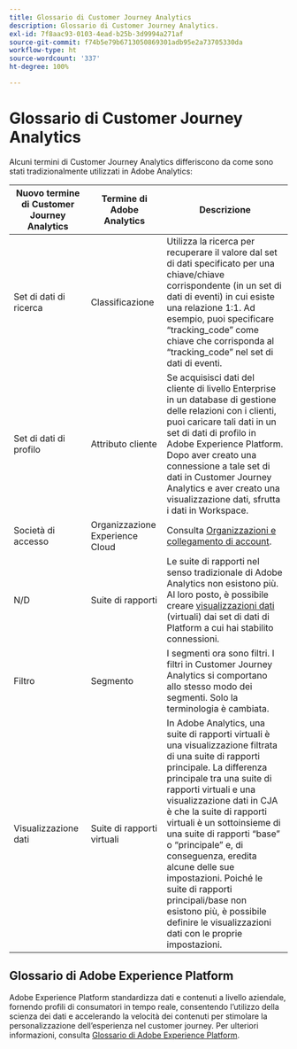 ```yaml
---
title: Glossario di Customer Journey Analytics
description: Glossario di Customer Journey Analytics.
exl-id: 7f8aac93-0103-4ead-b25b-3d9994a271af
source-git-commit: f74b5e79b6713050869301adb95e2a73705330da
workflow-type: ht
source-wordcount: '337'
ht-degree: 100%

---
```


# Glossario di Customer Journey Analytics

Alcuni termini di Customer Journey Analytics differiscono da come sono stati tradizionalmente utilizzati in Adobe Analytics:

| Nuovo termine di Customer Journey Analytics | Termine di Adobe Analytics | Descrizione |
|---|---|---|
| Set di dati di ricerca | Classificazione | Utilizza la ricerca per recuperare il valore dal set di dati specificato per una chiave/chiave corrispondente (in un set di dati di eventi) in cui esiste una relazione 1:1. Ad esempio, puoi specificare “tracking_code” come chiave che corrisponda al “tracking_code” nel set di dati di eventi. |
| Set di dati di profilo | Attributo cliente | Se acquisisci dati del cliente di livello Enterprise in un database di gestione delle relazioni con i clienti, puoi caricare tali dati in un set di dati di profilo in Adobe Experience Platform. Dopo aver creato una connessione a tale set di dati in Customer Journey Analytics e aver creato una visualizzazione dati, sfrutta i dati in Workspace. |
| Società di accesso | Organizzazione Experience Cloud | Consulta [Organizzazioni e collegamento di account](https://experienceleague.adobe.com/docs/core-services/interface/manage-users-and-products/organizations.html?lang=it#topic_C31CB834F109465A82ED57FF0563B3F1). |
| N/D | Suite di rapporti | Le suite di rapporti nel senso tradizionale di Adobe Analytics non esistono più. Al loro posto, è possibile creare [visualizzazioni dati](/help/data-views/create-dataview.md) (virtuali) dai set di dati di Platform a cui hai stabilito connessioni. |
| Filtro | Segmento | I segmenti ora sono filtri. I filtri in Customer Journey Analytics si comportano allo stesso modo dei segmenti. Solo la terminologia è cambiata. |
| Visualizzazione dati | Suite di rapporti virtuali | In Adobe Analytics, una suite di rapporti virtuali è una visualizzazione filtrata di una suite di rapporti principale. La differenza principale tra una suite di rapporti virtuali e una visualizzazione dati in CJA è che la suite di rapporti virtuali è un sottoinsieme di una suite di rapporti “base” o “principale” e, di conseguenza, eredita alcune delle sue impostazioni. Poiché le suite di rapporti principali/base non esistono più, è possibile definire le visualizzazioni dati con le proprie impostazioni. |

## Glossario di Adobe Experience Platform

Adobe Experience Platform standardizza dati e contenuti a livello aziendale, fornendo profili di consumatori in tempo reale, consentendo l’utilizzo della scienza dei dati e accelerando la velocità dei contenuti per stimolare la personalizzazione dell’esperienza nel customer journey.
Per ulteriori informazioni, consulta [Glossario di Adobe Experience Platform](https://docs.adobe.com/content/help/it-IT/experience-platform/landing/glossary.html).
